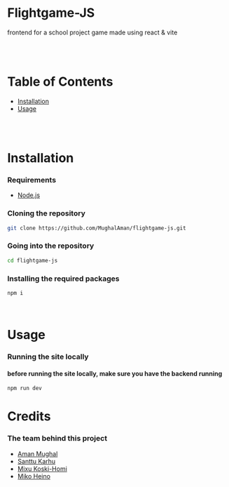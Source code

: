 # <b>Flightgame-JS</b>
frontend for a school project game made using react & vite

<br>
<br>

# Table of Contents
- [Installation](#installation)
- [Usage](#usage)

<br>
<br>

# Installation
### Requirements
- [Node.js](https://nodejs.org/en/)

### Cloning the repository
```bash
git clone https://github.com/MughalAman/flightgame-js.git
```

### Going into the repository
```bash
cd flightgame-js
```

### Installing the required packages
```bash
npm i
```

<br>

# Usage
### Running the site locally
#### before running the site locally, make sure you have the backend running
```bash
npm run dev
```


# Credits
### The team behind this project
- [Aman Mughal](https://amppa.dev/)
- [Santtu Karhu](https://github.com/JSABear/)
- [Mixu Koski-Homi](https://github.com/migetonni)
- [Miko Heino](https://github.com/Nakk1makkara)
